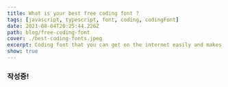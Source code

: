 ```yaml
---
title: What is your best free coding font ?
tags: [javascript, typescript, font, coding, codingFont]
date: 2021-08-04T20:25:44.226Z
path: blog/free-coding-font
cover: ./best-coding-fonts.jpeg
excerpt: Coding font that you can get on the internet easily and makes your work more efficient !
show: true
---
```


### 작성중!
